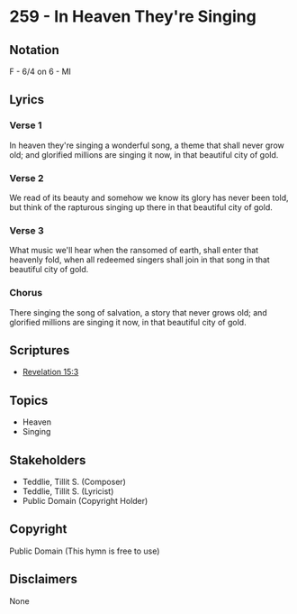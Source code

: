 # 259 - In Heaven They're Singing

## Notation

F - 6/4 on 6 - MI

## Lyrics

### Verse 1

In heaven they're singing a wonderful song, a theme that shall never grow old; and glorified millions are singing it now, in that beautiful city of gold.

### Verse 2

We read of its beauty and somehow we know its glory has never been told, but think of the rapturous singing up there in that beautiful city of gold.

### Verse 3

What music we'll hear when the ransomed of earth, shall enter that heavenly fold, when all redeemed singers shall join in that song in that beautiful city of gold.

### Chorus

There singing the song of salvation, a story that never grows old; and glorified millions are singing it now, in that beautiful city of gold.


## Scriptures

- [Revelation 15:3](https://www.biblegateway.com/passage/?search=Revelation%2015%3A3)

## Topics

- Heaven
- Singing

## Stakeholders

- Teddlie, Tillit S. (Composer)
- Teddlie, Tillit S. (Lyricist)
- Public Domain (Copyright Holder)

## Copyright

Public Domain
(This hymn is free to use)

## Disclaimers

None

